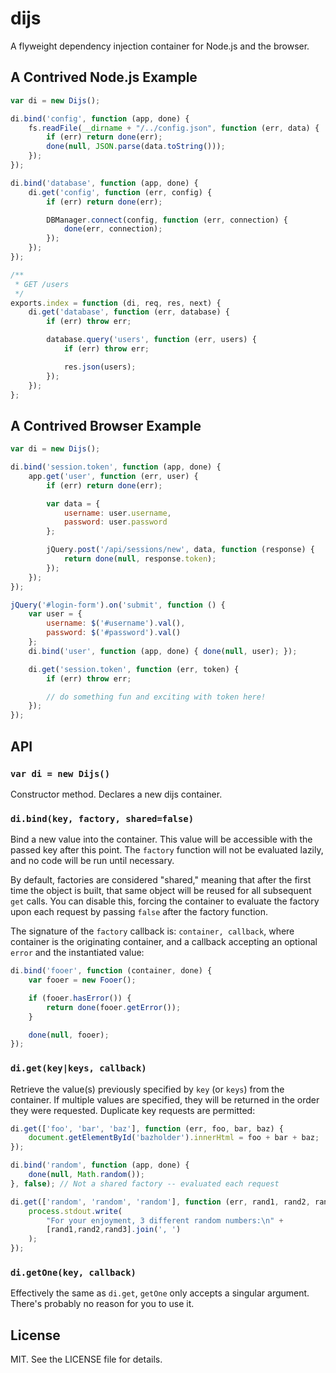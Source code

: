 # dijs
A flyweight dependency injection container for Node.js and the browser.

## A Contrived Node.js Example

```javascript
var di = new Dijs();

di.bind('config', function (app, done) {
    fs.readFile(__dirname + "/../config.json", function (err, data) {
        if (err) return done(err);
        done(null, JSON.parse(data.toString()));
    });
});

di.bind('database', function (app, done) {
    di.get('config', function (err, config) {
        if (err) return done(err);

        DBManager.connect(config, function (err, connection) {
            done(err, connection);
        });
    });
});

/**
 * GET /users
 */
exports.index = function (di, req, res, next) {
    di.get('database', function (err, database) {
        if (err) throw err;

        database.query('users', function (err, users) {
            if (err) throw err;

            res.json(users);
        });
    });
};
```

## A Contrived Browser Example

```javascript
var di = new Dijs();

di.bind('session.token', function (app, done) {
    app.get('user', function (err, user) {
        if (err) return done(err);

        var data = {
            username: user.username,
            password: user.password
        };

        jQuery.post('/api/sessions/new', data, function (response) {
            return done(null, response.token);
        });
    });
});

jQuery('#login-form').on('submit', function () {
    var user = {
        username: $('#username').val(),
        password: $('#password').val()
    };
    di.bind('user', function (app, done) { done(null, user); });

    di.get('session.token', function (err, token) {
        if (err) throw err;

        // do something fun and exciting with token here!
    });
});
```

## API

### `var di = new Dijs()`

Constructor method.  Declares a new dijs container.

### `di.bind(key, factory, shared=false)`

Bind a new value into the container.  This value will be accessible with
the passed key after this point.  The `factory` function will not be
evaluated lazily, and no code will be run until necessary.

By default, factories are considered "shared," meaning that after the
first time the object is built, that same object will be reused for all
subsequent `get` calls.  You can disable this, forcing the container to evaluate
the factory upon each request by passing `false` after the factory
function.

The signature of the `factory` callback is: `container, callback`, where
container is the originating container, and a callback accepting an
optional `error` and the instantiated value:

```javascript
di.bind('fooer', function (container, done) {
    var fooer = new Fooer();

    if (fooer.hasError()) {
        return done(fooer.getError());
    }

    done(null, fooer);
});
```

### `di.get(key|keys, callback)`

Retrieve the value(s) previously specified by `key` (or `keys`) from the
container.  If multiple values are specified, they will be returned in
the order they were requested.  Duplicate key requests are permitted:

```javascript
di.get(['foo', 'bar', 'baz'], function (err, foo, bar, baz) {
    document.getElementById('bazholder').innerHtml = foo + bar + baz;
});
```

```javascript
di.bind('random', function (app, done) {
    done(null, Math.random());
}, false); // Not a shared factory -- evaluated each request

di.get(['random', 'random', 'random'], function (err, rand1, rand2, rand3) {
    process.stdout.write(
        "For your enjoyment, 3 different random numbers:\n" +
        [rand1,rand2,rand3].join(', ')
    );
});
```

### `di.getOne(key, callback)`

Effectively the same as `di.get`, `getOne` only accepts a singular
argument.  There's probably no reason for you to use it.


## License

MIT.  See the LICENSE file for details.

